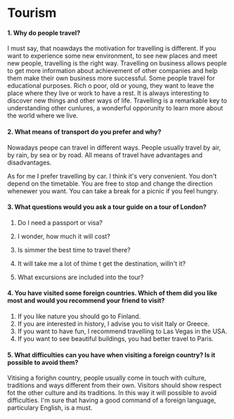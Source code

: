 # Tourism

#### 1. Why do people travel?

I must say, that noawdays the motivation for travelling is different. If you want to experience some new environment, to see new places and meet new people, travelling is the right way. Travelling on business allows people to get more information about achievement of other companies and help them make their own business more successful. Some people travel for educational purposes. Rich o poor, old or young, they want to leave the place where they live or work to have a rest. It is always interesting to discover new things and other ways of life. Travelling is a remarkable key to understanding other cunlures, a wonderful opporunity to learn more about the world where we live.

#### 2. What means of transport do you prefer and why?

Nowadays peope can travel in different ways. People usually travel by air, by rain, by sea or by road. All means of travel have advantages and disadvantages.

As for me I prefer travelling by car. I think it's very convenient. You don't depend on the timetable. You are free to stop and change the direction whenewer you want. You can take a break for a picnic if you feel hungry.

#### 3. What questions would you ask a tour guide on a tour of London?

1. Do I need a passport or visa?

2. I wonder, how much it will cost?
3. Is simmer the best time to travel there?
4. It will take me a lot of thime t get the destination, willn't it?

5. What excursions are included into the tour?

#### 4. You have visited some foreign countries. Which of them did you like most and would you recommend your friend to visit?

1. If you like nature you should go to Finland.
2. If you are interested in history, I advise you to visit Italy or Greece.
3. If you want to have fun, I recommend travelling to Las Vegas in the USA.
4. If you want to see beautiful buildings, you had better travel to Paris.

#### 5. What difficulties can you have when visiting a foreign country? Is it possible to avoid them?

Vitising a forighn country, people usually come in touch with culture, traditions and ways different from their own. Visitors should show respect fot the other culture and its traditions. In this way it will possible to avoid difficulties. I'm sure that having a good command of a foreign language, particulary English, is a must.